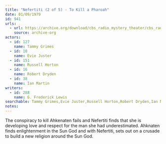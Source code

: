 ```yaml
---
title: "Nefertiti (2 of 5) - To Kill a Pharoah"
date: 01/09/1979
id: 941
urls: 
  - url: https://archive.org/download/cbs_radio_mystery_theater/cbs_radio_mystery_theater-0901-0950.zip/cbs_radio_mystery_theater-0901-0950%2Fcbsrmt_0941_neferitiri_part_2_to_kill_a_pharoah.mp3
    source: archive-org
actors:  
  - id: 127
    name: Tammy Grimes  
  - id: 10
    name: Evie Juster  
  - id: 151
    name: Russell Horton  
  - id: 16
    name: Robert Dryden  
  - id: 38
    name: Ian Martin
writers:  
  - id: 288
    name: G. Frederick Lewis
searchable: Tammy Grimes,Evie Juster,Russell Horton,Robert Dryden,Ian Martin G. Frederick Lewis
notes:  
---
```

The conspiracy to kill Ahkenaten fails and Nefertiti finds that she is developing love and respect for the man she had underestimated. Ahknaten finds enlightenment in the Sun God and with Nefertiti, sets out on a crusade to build a new religion around the Sun God.